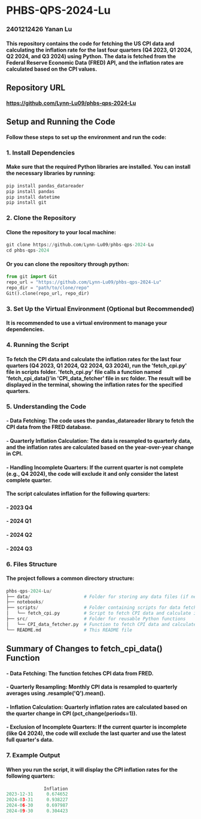 # PHBS-QPS-2024-Lu
### 2401212426 Yanan Lu
#### This repository contains the code for fetching the US CPI data and calculating the inflation rate for the last four quarters (Q4 2023, Q1 2024, Q2 2024, and Q3 2024) using Python. The data is fetched from the Federal Reserve Economic Data (FRED) API, and the inflation rates are calculated based on the CPI values.
## Repository URL
#### https://github.com/Lynn-Lu09/phbs-qps-2024-Lu
## Setup and Running the Code
#### Follow these steps to set up the environment and run the code:
### 1. Install Dependencies
#### Make sure that the required Python libraries are installed. You can install the necessary libraries by running:
```python
pip install pandas_datareader
pip install pandas
pip install datetime
pip install git
```
### 2. Clone the Repository
#### Clone the repository to your local machine:
```python
git clone https://github.com/Lynn-Lu09/phbs-qps-2024-Lu
cd phbs-qps-2024
```
#### Or you can clone the repository through python:
```python
from git import Git
repo_url = "https://github.com/Lynn-Lu09/phbs-qps-2024-Lu"
repo_dir = "path/to/clone/repo"
Git().clone(repo_url, repo_dir)
```
### 3. Set Up the Virtual Environment (Optional but Recommended)
#### It is recommended to use a virtual environment to manage your dependencies.
### 4. Running the Script
#### To fetch the CPI data and calculate the inflation rates for the last four quarters (Q4 2023, Q1 2024, Q2 2024, Q3 2024), run the 'fetch_cpi.py' file in scripts folder. 'fetch_cpi.py' file calls a function named 'fetch_cpi_data()'in 'CPI_data_fetcher' file in src folder. The result will be displayed in the terminal, showing the inflation rates for the specified quarters.
### 5. Understanding the Code
#### - Data Fetching: The code uses the pandas_datareader library to fetch the CPI data from the FRED database.
#### - Quarterly Inflation Calculation: The data is resampled to quarterly data, and the inflation rates are calculated based on the year-over-year change in CPI.
#### - Handling Incomplete Quarters: If the current quarter is not complete (e.g., Q4 2024), the code will exclude it and only consider the latest complete quarter.
#### The script calculates inflation for the following quarters:
#### - 2023 Q4
#### - 2024 Q1
#### - 2024 Q2
#### - 2024 Q3
### 6. Files Structure
#### The project follows a common directory structure:
```python
phbs-qps-2024-Lu/
├── data/                    # Folder for storing any data files (if needed)
├── notebooks/           
├── scripts/                 # Folder containing scripts for data fetching and analysis
│   └── fetch_cpi.py         # Script to fetch CPI data and calculate inflation
├── src/                     # Folder for reusable Python functions
│   └── CPI_data_fetcher.py  # Function to fetch CPI data and calculate inflation
└── README.md                # This README file
```
## Summary of Changes to fetch_cpi_data() Function
#### - Data Fetching: The function fetches CPI data from FRED.
#### - Quarterly Resampling: Monthly CPI data is resampled to quarterly averages using .resample('Q').mean().
#### - Inflation Calculation: Quarterly inflation rates are calculated based on the quarter change in CPI (pct_change(periods=1)).
#### - Exclusion of Incomplete Quarters: If the current quarter is incomplete (like Q4 2024), the code will exclude the last quarter and use the latest full quarter's data.
### 7.  Example Output
#### When you run the script, it will display the CPI inflation rates for the following quarters:
```python
              Inflation
2023-12-31     0.674652
2024-03-31     0.938227
2024-06-30     0.697987
2024-09-30     0.304423
```
